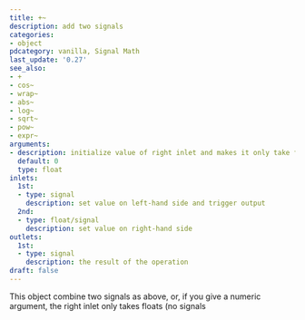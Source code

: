 ```yaml
---
title: +~
description: add two signals
categories:
- object
pdcategory: vanilla, Signal Math
last_update: '0.27'
see_also:
- +
- cos~
- wrap~
- abs~
- log~
- sqrt~
- pow~
- expr~
arguments:
- description: initialize value of right inlet and makes it only take floats
  default: 0
  type: float
inlets:
  1st:
  - type: signal
    description: set value on left-hand side and trigger output
  2nd:
  - type: float/signal
    description: set value on right-hand side
outlets:
  1st:
  - type: signal
    description: the result of the operation
draft: false
---
```

This object combine two signals as above, or, if you give a numeric argument, the right inlet only takes floats (no signals
